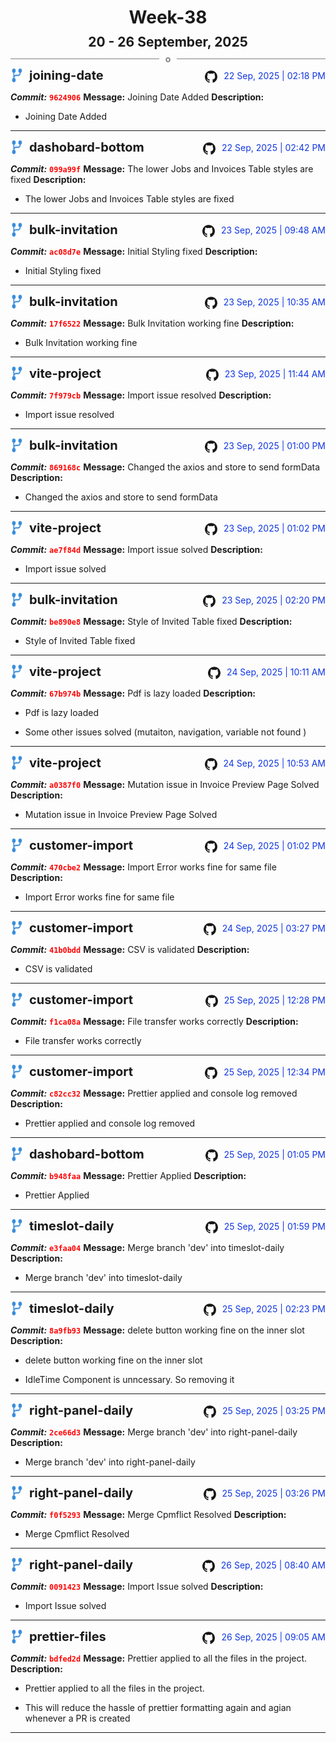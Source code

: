 <h1 style="text-align:center; margin-bottom:10px">Week-38</h1>
<h2 style="text-align:center; margin:0px">20 - 26 September, 2025</h2>
<div style="display: flex; align-items: center; justify-content: center;">
  <hr style="flex: 1; background-color: gray;" />
  <span style="padding: 0 10px;font-weight:bold; color:gray">o</span>
  <hr style="flex: 1; background-color: gray;" />
</div>

<div style="display: flex; justify-content: space-between; align-items:end;">
  <div style="display:flex">
      <img src="../assets/branch.svg" alt="GitHub Logo"  style="width:20px; margin:0 10px 0 0">
      <h3 style="margin: 0; padding:0; font-weight: bold; font-size:20px;">joining-date</h3>
  </div>
  <div style="display:flex">
  <img src="../assets/github.svg" alt="GitHub Logo" style="width:20px">
    <span style="color:rgb(16, 54, 226); text-align: right; margin:0 0 0 10px; padding:0px;">22 Sep, 2025 | 02:18 PM</span>
  </div>
</div>

**_Commit:_** <code style="color: red; font-weight: bold;">9624906</code>
**Message:** Joining Date Added
**Description:**
- Joining Date Added
---
<div style="display: flex; justify-content: space-between; align-items:end;">
  <div style="display:flex">
      <img src="../assets/branch.svg" alt="GitHub Logo"  style="width:20px; margin:0 10px 0 0">
      <h3 style="margin: 0; padding:0; font-weight: bold; font-size:20px;">dashobard-bottom</h3>
  </div>
  <div style="display:flex">
  <img src="../assets/github.svg" alt="GitHub Logo" style="width:20px">
    <span style="color:rgb(16, 54, 226); text-align: right; margin:0 0 0 10px; padding:0px;">22 Sep, 2025 | 02:42 PM</span>
  </div>
</div>

**_Commit:_** <code style="color: red; font-weight: bold;">099a99f</code>
**Message:** The lower Jobs and Invoices Table styles are fixed
**Description:**
- The lower Jobs and Invoices Table styles are fixed
---
<div style="display: flex; justify-content: space-between; align-items:end;">
  <div style="display:flex">
      <img src="../assets/branch.svg" alt="GitHub Logo"  style="width:20px; margin:0 10px 0 0">
      <h3 style="margin: 0; padding:0; font-weight: bold; font-size:20px;">bulk-invitation</h3>
  </div>
  <div style="display:flex">
  <img src="../assets/github.svg" alt="GitHub Logo" style="width:20px">
    <span style="color:rgb(16, 54, 226); text-align: right; margin:0 0 0 10px; padding:0px;">23 Sep, 2025 | 09:48 AM</span>
  </div>
</div>

**_Commit:_** <code style="color: red; font-weight: bold;">ac08d7e</code>
**Message:** Initial Styling fixed
**Description:**
- Initial Styling fixed
---
<div style="display: flex; justify-content: space-between; align-items:end;">
  <div style="display:flex">
      <img src="../assets/branch.svg" alt="GitHub Logo"  style="width:20px; margin:0 10px 0 0">
      <h3 style="margin: 0; padding:0; font-weight: bold; font-size:20px;">bulk-invitation</h3>
  </div>
  <div style="display:flex">
  <img src="../assets/github.svg" alt="GitHub Logo" style="width:20px">
    <span style="color:rgb(16, 54, 226); text-align: right; margin:0 0 0 10px; padding:0px;">23 Sep, 2025 | 10:35 AM</span>
  </div>
</div>

**_Commit:_** <code style="color: red; font-weight: bold;">17f6522</code>
**Message:** Bulk Invitation working fine
**Description:**
- Bulk Invitation working fine
---
<div style="display: flex; justify-content: space-between; align-items:end;">
  <div style="display:flex">
      <img src="../assets/branch.svg" alt="GitHub Logo"  style="width:20px; margin:0 10px 0 0">
      <h3 style="margin: 0; padding:0; font-weight: bold; font-size:20px;">vite-project</h3>
  </div>
  <div style="display:flex">
  <img src="../assets/github.svg" alt="GitHub Logo" style="width:20px">
    <span style="color:rgb(16, 54, 226); text-align: right; margin:0 0 0 10px; padding:0px;">23 Sep, 2025 | 11:44 AM</span>
  </div>
</div>

**_Commit:_** <code style="color: red; font-weight: bold;">7f979cb</code>
**Message:** Import issue resolved
**Description:**
- Import issue resolved
---
<div style="display: flex; justify-content: space-between; align-items:end;">
  <div style="display:flex">
      <img src="../assets/branch.svg" alt="GitHub Logo"  style="width:20px; margin:0 10px 0 0">
      <h3 style="margin: 0; padding:0; font-weight: bold; font-size:20px;">bulk-invitation</h3>
  </div>
  <div style="display:flex">
  <img src="../assets/github.svg" alt="GitHub Logo" style="width:20px">
    <span style="color:rgb(16, 54, 226); text-align: right; margin:0 0 0 10px; padding:0px;">23 Sep, 2025 | 01:00 PM</span>
  </div>
</div>

**_Commit:_** <code style="color: red; font-weight: bold;">869168c</code>
**Message:** Changed the axios and store to send formData
**Description:**
- Changed the axios and store to send formData
---
<div style="display: flex; justify-content: space-between; align-items:end;">
  <div style="display:flex">
      <img src="../assets/branch.svg" alt="GitHub Logo"  style="width:20px; margin:0 10px 0 0">
      <h3 style="margin: 0; padding:0; font-weight: bold; font-size:20px;">vite-project</h3>
  </div>
  <div style="display:flex">
  <img src="../assets/github.svg" alt="GitHub Logo" style="width:20px">
    <span style="color:rgb(16, 54, 226); text-align: right; margin:0 0 0 10px; padding:0px;">23 Sep, 2025 | 01:02 PM</span>
  </div>
</div>

**_Commit:_** <code style="color: red; font-weight: bold;">ae7f84d</code>
**Message:** Import issue solved
**Description:**
- Import issue solved
---
<div style="display: flex; justify-content: space-between; align-items:end;">
  <div style="display:flex">
      <img src="../assets/branch.svg" alt="GitHub Logo"  style="width:20px; margin:0 10px 0 0">
      <h3 style="margin: 0; padding:0; font-weight: bold; font-size:20px;">bulk-invitation</h3>
  </div>
  <div style="display:flex">
  <img src="../assets/github.svg" alt="GitHub Logo" style="width:20px">
    <span style="color:rgb(16, 54, 226); text-align: right; margin:0 0 0 10px; padding:0px;">23 Sep, 2025 | 02:20 PM</span>
  </div>
</div>

**_Commit:_** <code style="color: red; font-weight: bold;">be890e8</code>
**Message:** Style of Invited Table fixed
**Description:**
- Style of Invited Table fixed
---
<div style="display: flex; justify-content: space-between; align-items:end;">
  <div style="display:flex">
      <img src="../assets/branch.svg" alt="GitHub Logo"  style="width:20px; margin:0 10px 0 0">
      <h3 style="margin: 0; padding:0; font-weight: bold; font-size:20px;">vite-project</h3>
  </div>
  <div style="display:flex">
  <img src="../assets/github.svg" alt="GitHub Logo" style="width:20px">
    <span style="color:rgb(16, 54, 226); text-align: right; margin:0 0 0 10px; padding:0px;">24 Sep, 2025 | 10:11 AM</span>
  </div>
</div>

**_Commit:_** <code style="color: red; font-weight: bold;">67b974b</code>
**Message:** Pdf is lazy loaded
**Description:**
- Pdf is lazy loaded

- Some other issues solved (mutaiton, navigation, variable not found )
---
<div style="display: flex; justify-content: space-between; align-items:end;">
  <div style="display:flex">
      <img src="../assets/branch.svg" alt="GitHub Logo"  style="width:20px; margin:0 10px 0 0">
      <h3 style="margin: 0; padding:0; font-weight: bold; font-size:20px;">vite-project</h3>
  </div>
  <div style="display:flex">
  <img src="../assets/github.svg" alt="GitHub Logo" style="width:20px">
    <span style="color:rgb(16, 54, 226); text-align: right; margin:0 0 0 10px; padding:0px;">24 Sep, 2025 | 10:53 AM</span>
  </div>
</div>

**_Commit:_** <code style="color: red; font-weight: bold;">a0387f0</code>
**Message:** Mutation issue in Invoice Preview Page Solved
**Description:**
- Mutation issue in Invoice Preview Page Solved
---
<div style="display: flex; justify-content: space-between; align-items:end;">
  <div style="display:flex">
      <img src="../assets/branch.svg" alt="GitHub Logo"  style="width:20px; margin:0 10px 0 0">
      <h3 style="margin: 0; padding:0; font-weight: bold; font-size:20px;">customer-import</h3>
  </div>
  <div style="display:flex">
  <img src="../assets/github.svg" alt="GitHub Logo" style="width:20px">
    <span style="color:rgb(16, 54, 226); text-align: right; margin:0 0 0 10px; padding:0px;">24 Sep, 2025 | 01:02 PM</span>
  </div>
</div>

**_Commit:_** <code style="color: red; font-weight: bold;">470cbe2</code>
**Message:** Import Error works fine for same file
**Description:**
- Import Error works fine for same file
---
<div style="display: flex; justify-content: space-between; align-items:end;">
  <div style="display:flex">
      <img src="../assets/branch.svg" alt="GitHub Logo"  style="width:20px; margin:0 10px 0 0">
      <h3 style="margin: 0; padding:0; font-weight: bold; font-size:20px;">customer-import</h3>
  </div>
  <div style="display:flex">
  <img src="../assets/github.svg" alt="GitHub Logo" style="width:20px">
    <span style="color:rgb(16, 54, 226); text-align: right; margin:0 0 0 10px; padding:0px;">24 Sep, 2025 | 03:27 PM</span>
  </div>
</div>

**_Commit:_** <code style="color: red; font-weight: bold;">41b0bdd</code>
**Message:** CSV is validated
**Description:**
- CSV is validated
---
<div style="display: flex; justify-content: space-between; align-items:end;">
  <div style="display:flex">
      <img src="../assets/branch.svg" alt="GitHub Logo"  style="width:20px; margin:0 10px 0 0">
      <h3 style="margin: 0; padding:0; font-weight: bold; font-size:20px;">customer-import</h3>
  </div>
  <div style="display:flex">
  <img src="../assets/github.svg" alt="GitHub Logo" style="width:20px">
    <span style="color:rgb(16, 54, 226); text-align: right; margin:0 0 0 10px; padding:0px;">25 Sep, 2025 | 12:28 PM</span>
  </div>
</div>

**_Commit:_** <code style="color: red; font-weight: bold;">f1ca08a</code>
**Message:** File transfer works correctly
**Description:**
- File transfer works correctly
---
<div style="display: flex; justify-content: space-between; align-items:end;">
  <div style="display:flex">
      <img src="../assets/branch.svg" alt="GitHub Logo"  style="width:20px; margin:0 10px 0 0">
      <h3 style="margin: 0; padding:0; font-weight: bold; font-size:20px;">customer-import</h3>
  </div>
  <div style="display:flex">
  <img src="../assets/github.svg" alt="GitHub Logo" style="width:20px">
    <span style="color:rgb(16, 54, 226); text-align: right; margin:0 0 0 10px; padding:0px;">25 Sep, 2025 | 12:34 PM</span>
  </div>
</div>

**_Commit:_** <code style="color: red; font-weight: bold;">c82cc32</code>
**Message:** Prettier applied and console log removed
**Description:**
- Prettier applied and console log removed
---
<div style="display: flex; justify-content: space-between; align-items:end;">
  <div style="display:flex">
      <img src="../assets/branch.svg" alt="GitHub Logo"  style="width:20px; margin:0 10px 0 0">
      <h3 style="margin: 0; padding:0; font-weight: bold; font-size:20px;">dashobard-bottom</h3>
  </div>
  <div style="display:flex">
  <img src="../assets/github.svg" alt="GitHub Logo" style="width:20px">
    <span style="color:rgb(16, 54, 226); text-align: right; margin:0 0 0 10px; padding:0px;">25 Sep, 2025 | 01:05 PM</span>
  </div>
</div>

**_Commit:_** <code style="color: red; font-weight: bold;">b948faa</code>
**Message:** Prettier Applied
**Description:**
- Prettier Applied
---
<div style="display: flex; justify-content: space-between; align-items:end;">
  <div style="display:flex">
      <img src="../assets/branch.svg" alt="GitHub Logo"  style="width:20px; margin:0 10px 0 0">
      <h3 style="margin: 0; padding:0; font-weight: bold; font-size:20px;">timeslot-daily</h3>
  </div>
  <div style="display:flex">
  <img src="../assets/github.svg" alt="GitHub Logo" style="width:20px">
    <span style="color:rgb(16, 54, 226); text-align: right; margin:0 0 0 10px; padding:0px;">25 Sep, 2025 | 01:59 PM</span>
  </div>
</div>

**_Commit:_** <code style="color: red; font-weight: bold;">e3faa04</code>
**Message:** Merge branch 'dev' into timeslot-daily
**Description:**
- Merge branch 'dev' into timeslot-daily
---
<div style="display: flex; justify-content: space-between; align-items:end;">
  <div style="display:flex">
      <img src="../assets/branch.svg" alt="GitHub Logo"  style="width:20px; margin:0 10px 0 0">
      <h3 style="margin: 0; padding:0; font-weight: bold; font-size:20px;">timeslot-daily</h3>
  </div>
  <div style="display:flex">
  <img src="../assets/github.svg" alt="GitHub Logo" style="width:20px">
    <span style="color:rgb(16, 54, 226); text-align: right; margin:0 0 0 10px; padding:0px;">25 Sep, 2025 | 02:23 PM</span>
  </div>
</div>

**_Commit:_** <code style="color: red; font-weight: bold;">8a9fb93</code>
**Message:** delete button working fine on the inner slot
**Description:**
- delete button working fine on the inner slot

- IdleTime Component is unncessary. So removing it
---
<div style="display: flex; justify-content: space-between; align-items:end;">
  <div style="display:flex">
      <img src="../assets/branch.svg" alt="GitHub Logo"  style="width:20px; margin:0 10px 0 0">
      <h3 style="margin: 0; padding:0; font-weight: bold; font-size:20px;">right-panel-daily</h3>
  </div>
  <div style="display:flex">
  <img src="../assets/github.svg" alt="GitHub Logo" style="width:20px">
    <span style="color:rgb(16, 54, 226); text-align: right; margin:0 0 0 10px; padding:0px;">25 Sep, 2025 | 03:25 PM</span>
  </div>
</div>

**_Commit:_** <code style="color: red; font-weight: bold;">2ce66d3</code>
**Message:** Merge branch 'dev' into right-panel-daily
**Description:**
- Merge branch 'dev' into right-panel-daily
---
<div style="display: flex; justify-content: space-between; align-items:end;">
  <div style="display:flex">
      <img src="../assets/branch.svg" alt="GitHub Logo"  style="width:20px; margin:0 10px 0 0">
      <h3 style="margin: 0; padding:0; font-weight: bold; font-size:20px;">right-panel-daily</h3>
  </div>
  <div style="display:flex">
  <img src="../assets/github.svg" alt="GitHub Logo" style="width:20px">
    <span style="color:rgb(16, 54, 226); text-align: right; margin:0 0 0 10px; padding:0px;">25 Sep, 2025 | 03:26 PM</span>
  </div>
</div>

**_Commit:_** <code style="color: red; font-weight: bold;">f0f5293</code>
**Message:** Merge Cpmflict Resolved
**Description:**
- Merge Cpmflict Resolved
---
<div style="display: flex; justify-content: space-between; align-items:end;">
  <div style="display:flex">
      <img src="../assets/branch.svg" alt="GitHub Logo"  style="width:20px; margin:0 10px 0 0">
      <h3 style="margin: 0; padding:0; font-weight: bold; font-size:20px;">right-panel-daily</h3>
  </div>
  <div style="display:flex">
  <img src="../assets/github.svg" alt="GitHub Logo" style="width:20px">
    <span style="color:rgb(16, 54, 226); text-align: right; margin:0 0 0 10px; padding:0px;">26 Sep, 2025 | 08:40 AM</span>
  </div>
</div>

**_Commit:_** <code style="color: red; font-weight: bold;">0091423</code>
**Message:** Import Issue solved
**Description:**
- Import Issue solved
---
<div style="display: flex; justify-content: space-between; align-items:end;">
  <div style="display:flex">
      <img src="../assets/branch.svg" alt="GitHub Logo"  style="width:20px; margin:0 10px 0 0">
      <h3 style="margin: 0; padding:0; font-weight: bold; font-size:20px;">prettier-files</h3>
  </div>
  <div style="display:flex">
  <img src="../assets/github.svg" alt="GitHub Logo" style="width:20px">
    <span style="color:rgb(16, 54, 226); text-align: right; margin:0 0 0 10px; padding:0px;">26 Sep, 2025 | 09:05 AM</span>
  </div>
</div>

**_Commit:_** <code style="color: red; font-weight: bold;">bdfed2d</code>
**Message:** Prettier applied to all the files in the project.
**Description:**
- Prettier applied to all the files in the project.

- This will reduce the hassle of prettier formatting again and agian whenever a PR is created
---
